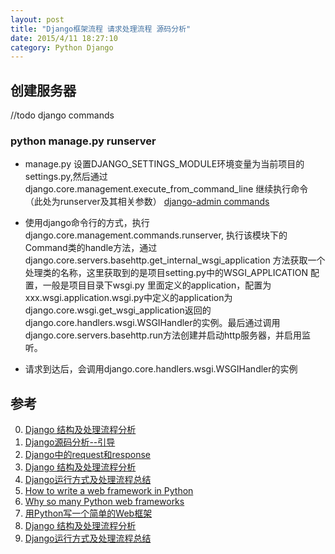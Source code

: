 ```yaml
---
layout: post
title: "Django框架流程 请求处理流程 源码分析"
date: 2015/4/11 18:27:10 
category: Python Django
---
```


## 创建服务器
//todo django commands
### python manage.py runserver
+ manage.py 设置DJANGO_SETTINGS_MODULE环境变量为当前项目的settings.py,然后通过django.core.management.execute_from_command_line 继续执行命令（此处为runserver及其相关参数）
[django-admin commands](http://django.readthedocs.org/en/latest/howto/custom-management-commands.html)
+ 使用django命令行的方式，执行django.core.management.commands.runserver, 执行该模块下的Command类的handle方法，通过django.core.servers.basehttp.get_internal_wsgi_application 方法获取一个处理类的名称，这里获取到的是项目setting.py中的WSGI_APPLICATION 配置，一般是项目目录下wsgi.py 里面定义的application，配置为xxx.wsgi.application.wsgi.py中定义的application为django.core.wsgi.get_wsgi_application返回的django.core.handlers.wsgi.WSGIHandler的实例。最后通过调用django.core.servers.basehttp.run方法创建并启动http服务器，并启用监听。

+ 请求到达后，会调用django.core.handlers.wsgi.WSGIHandler的实例


## 参考
0. [Django 结构及处理流程分析][0]
1. [Django源码分析--引导][1]
2. [Django中的request和response][2]
3. [Django 结构及处理流程分析][3]
5. [Django运行方式及处理流程总结][4]
6. [How to write a web framework in Python][5]
7. [Why so many Python web frameworks][6]
8. [用Python写一个简单的Web框架][7]
9. [Django 结构及处理流程分析][8]
10. [Django运行方式及处理流程总结][9]


[0]: http://jianlee.ylinux.org/Computer/Python/django-arch.html "Django 结构及处理流程分析"
[1]: http://www.cnblogs.com/chenzehe/archive/2011/04/30/1947628.html "Django源码分析--引导"
[2]: http://my.oschina.net/shniu/blog/205634 "Django中的request和response"
[3]: http://my.oschina.net/leejun2005/blog/75227 "Django 结构及处理流程分析"
[4]: http://xianglong.me/article/django-request-work-flow/ "Django运行方式及处理流程总结"
[5]: http://anandology.com/blog/how-to-write-a-web-framework-in-python/ "How to write a web framework in Python"
[6]: http://bitworking.org/news/Why_so_many_Python_web_frameworks "Why so many Python web frameworks"
[7]: http://www.tuicool.com/articles/aYBRBz "用Python写一个简单的Web框架"
[8]: http://my.oschina.net/tenking/blog/29439 "Django 结构及处理流程分析"
[9]: http://www.tuicool.com/articles/BjInM3B "Django运行方式及处理流程总结"